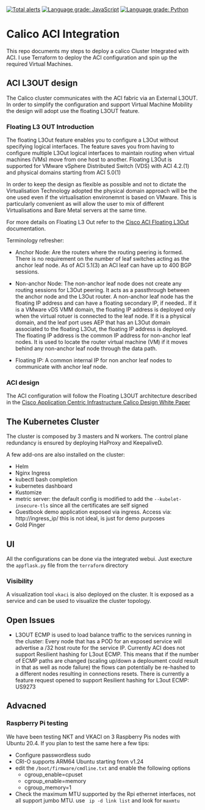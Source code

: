 [![Total alerts](https://img.shields.io/lgtm/alerts/g/camrossi/akb.svg?logo=lgtm&logoWidth=18)](https://lgtm.com/projects/g/camrossi/akb/alerts/)
[![Language grade: JavaScript](https://img.shields.io/lgtm/grade/javascript/g/camrossi/akb.svg?logo=lgtm&logoWidth=18)](https://lgtm.com/projects/g/camrossi/akb/context:javascript)
[![Language grade: Python](https://img.shields.io/lgtm/grade/python/g/camrossi/akb.svg?logo=lgtm&logoWidth=18)](https://lgtm.com/projects/g/camrossi/akb/context:python)
# Calico ACI Integration

This repo documents my steps to deploy a calico Cluster Integrated with ACI.
I use Terraform to deploy the ACI configuration and spin up the required Virtual Machines.

## ACI L3OUT design

The Calico cluster communicates with the ACI fabric via an External L3OUT.
In order to simplify the configuration and support Virtual Machine Mobility the design will adopt use the floating L3OUT feature.

### Floating L3 OUT Introduction

The  floating L3Out feature enables you to configure a L3Out without specifying logical interfaces. The feature saves you from having to configure multiple L3Out logical interfaces to maintain routing when virtual machines (VMs) move from one host to another. Floating L3Out is supported for VMware vSphere Distributed Switch (VDS) with ACI 4.2.(1) and physical domains starting from ACI 5.0(1)

In order to keep the design as flexible as possible and not to dictate the Virtualisation Technology adopted the physical domain approach will be the one used even if the virtualisation environemnt is based on VMware. This is particularly convenient as will allow the user to mix of different Virtualisations and Bare Metal servers at the same time.

For more details on Floating L3 Out refer to the [Cisco ACI Floating L3Out](https://www.cisco.com/c/en/us/td/docs/switches/datacenter/aci/apic/sw/kb/Cisco-ACI-Floating-L3Out.html) documentation.

Terminology refresher:

* Anchor Node: Are the routers where the routing peering is formed. There is no requirement on the number  of leaf switches acting as the anchor leaf node. As of ACI 5.1(3) an ACI leaf can have up to 400 BGP sessions.

* Non-anchor Node:  The non-anchor leaf node does not create any routing sessions for L3Out peering. It acts as a passthrough between the anchor node and the L3Out router. A non-anchor leaf node has the floating IP address and can have a floating secondary IP, if needed.. If it is a VMware vDS VMM domain, the floating IP address is deployed only when the virtual rotuer is connected to the leaf node. If it is a physical domain, and the leaf port uses AEP that has an L3Out domain associated to the floating L3Out, the floating IP address is deployed. The floating IP address is the common IP address for non-anchor leaf nodes. It is used to locate the router virtual machine (VM) if it moves behind any non-anchor leaf node through the data path.

* Floating IP: A common internal IP for non anchor leaf nodes to communicate with anchor leaf node.

### ACI design

The ACI configuration will follow the Floating L3OUT architecture described in the [Cisco Application Centric Infrastructure Calico Design White Paper](https://www.cisco.com/c/en/us/solutions/collateral/data-center-virtualization/application-centric-infrastructure/white-paper-c11-743182.html)

## The Kubernetes Cluster

The cluster is composed by 3 masters and N workers.
The control plane redundancy is ensured by deploying HaProxy and KeepaliveD.

A few add-ons are also installed on the cluster:

* Helm
* Nginx Ingress
* kubectl bash completion
* kubernetes dashboard
* Kustomize
* metric server: the default config is modified to add the `--kubelet-insecure-tls` since all the certificates are self signed
* Guestbook demo application exposed via ingress. Access via: http://ingress_ip/ this is not ideal, is just for demo purposes
* Gold Pinger

## UI

All the configurations can be done via the integrated webui.
Just execture the `appflask.py` file from the `terraform` directory

### Visibility

A visualization tool `vkaci` is also deployed on the cluster. It is exposed as a service and can be used to visualize the cluster topology.

## Open Issues

* L3OUT ECMP is used to load balance traffic to the services running in the cluster: Every node that has a POD for an exposed service will advertise a /32 host route for the service IP. Currently ACI does not support Resilient hashing for L3out ECMP. This means that if the number of ECMP paths are changed (scaling up/down a deploument could result in that as well as node failure) the flows can potentially be re-hashed to a different nodes resulting in connections resets. There is currently a feature request opened to support Resilient hashing for L3out ECMP: US9273

## Advacned 

### Raspberry Pi testing
We have been testing NKT and VKACI on 3 Raspberry Pis nodes with Ubuntu 20.4. If you plan to test the same here a few tips:

* Configure passwordless sudo
* CRI-O supports ARM64 Ubuntu starting from v1.24 
* edit the `/boot/firmware/cmdline.txt` and enable the following options
  * cgroup_enable=cpuset
  * cgroup_enable=memory
  * cgroup_memory=1
* Check the maximum MTU supported by the Rpi ethernet interfaces, not all support jumbo MTU. use ` ip -d link list` and look for `maxmtu`
